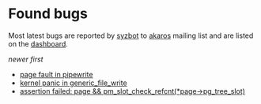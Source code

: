 # Found bugs

Most latest bugs are reported by [syzbot](/docs/syzbot.md) to
[akaros](https://groups.google.com/forum/#!searchin/akaros/syzbot)
mailing list and are listed on the [dashboard](https://syzkaller.appspot.com/akaros).

_newer first_

* [page fault in pipewrite](https://github.com/brho/akaros/issues/46)
* [kernel panic in generic_file_write](https://github.com/brho/akaros/issues/44)
* [assertion failed: page && pm_slot_check_refcnt(*page->pg_tree_slot)](https://github.com/brho/akaros/issues/42)
